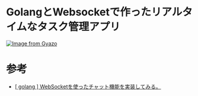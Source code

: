 # GolangとWebsocketで作ったリアルタイムなタスク管理アプリ

[![Image from Gyazo](https://i.gyazo.com/fe97603c094419d36683e5d7186eb028.gif)](https://gyazo.com/fe97603c094419d36683e5d7186eb028)

# 参考
- [[ golang ] WebSocketを使ったチャット機能を実装してみる。](http://wild-data-chase.com/index.php/2019/03/20/post-643/)
